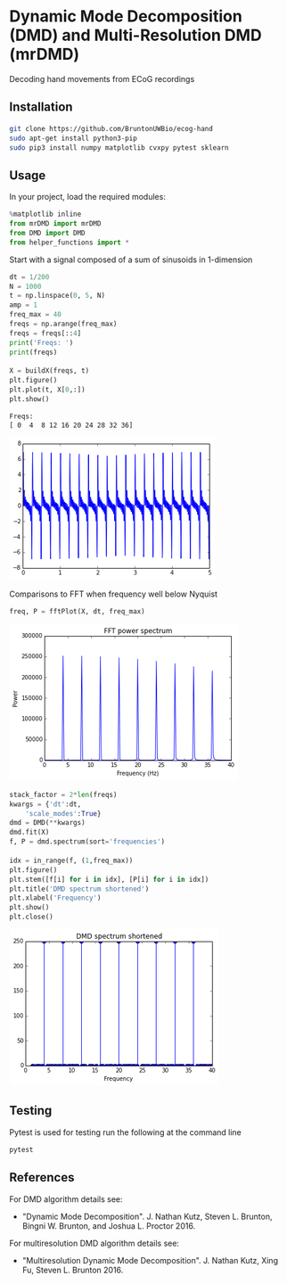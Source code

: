 
# Dynamic Mode Decomposition (DMD) and Multi-Resolution DMD (mrDMD)
Decoding hand movements from ECoG recordings

## Installation
```Bash
git clone https://github.com/BruntonUWBio/ecog-hand
sudo apt-get install python3-pip
sudo pip3 install numpy matplotlib cvxpy pytest sklearn
```
## Usage

In your project, load the required modules:


```python
%matplotlib inline
from mrDMD import mrDMD
from DMD import DMD
from helper_functions import *
```

Start with a signal composed of a sum of sinusoids in 1-dimension


```python
dt = 1/200
N = 1000
t = np.linspace(0, 5, N)
amp = 1
freq_max = 40
freqs = np.arange(freq_max)
freqs = freqs[::4]
print('Freqs: ')
print(freqs)

X = buildX(freqs, t)
plt.figure()
plt.plot(t, X[0,:])
plt.show()
```

    Freqs: 
    [ 0  4  8 12 16 20 24 28 32 36]



![png](output_3_1.png)


Comparisons to FFT when frequency well below Nyquist


```python
freq, P = fftPlot(X, dt, freq_max)
```


![png](output_5_0.png)



```python
stack_factor = 2*len(freqs)
kwargs = {'dt':dt, 
    'scale_modes':True}
dmd = DMD(**kwargs)
dmd.fit(X)
f, P = dmd.spectrum(sort='frequencies')

idx = in_range(f, (1,freq_max))
plt.figure()
plt.stem([f[i] for i in idx], [P[i] for i in idx])
plt.title('DMD spectrum shortened')
plt.xlabel('Frequency')
plt.show()
plt.close()
```


![png](output_6_0.png)


## Testing

Pytest is used for testing run the following at the command line

```Bash
pytest
```

## References
For DMD algorithm details see:
* "Dynamic Mode Decomposition". J. Nathan Kutz, Steven L. Brunton, Bingni W. Brunton, and Joshua L. Proctor 2016.

For multiresolution DMD algorithm details see:
* "Multiresolution Dynamic Mode Decomposition". J. Nathan Kutz, Xing Fu, Steven L. Brunton 2016.
